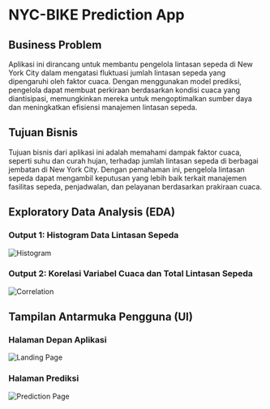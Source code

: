 # NYC-BIKE Prediction App

## Business Problem

Aplikasi ini dirancang untuk membantu pengelola lintasan sepeda di New York City dalam mengatasi fluktuasi jumlah lintasan sepeda yang dipengaruhi oleh faktor cuaca. Dengan menggunakan model prediksi, pengelola dapat membuat perkiraan berdasarkan kondisi cuaca yang diantisipasi, memungkinkan mereka untuk mengoptimalkan sumber daya dan meningkatkan efisiensi manajemen lintasan sepeda.

## Tujuan Bisnis

Tujuan bisnis dari aplikasi ini adalah memahami dampak faktor cuaca, seperti suhu dan curah hujan, terhadap jumlah lintasan sepeda di berbagai jembatan di New York City. Dengan pemahaman ini, pengelola lintasan sepeda dapat mengambil keputusan yang lebih baik terkait manajemen fasilitas sepeda, penjadwalan, dan pelayanan berdasarkan prakiraan cuaca.

## Exploratory Data Analysis (EDA)

### Output 1: Histogram Data Lintasan Sepeda
![Histogram](link_gambar_eda_output1.jpg)

### Output 2: Korelasi Variabel Cuaca dan Total Lintasan Sepeda
![Correlation](link_gambar_eda_output2.jpg)

## Tampilan Antarmuka Pengguna (UI)

### Halaman Depan Aplikasi
![Landing Page](link_gambar_ui_landing_page.jpg)

### Halaman Prediksi
![Prediction Page](link_gambar_ui_prediction_page.jpg)

